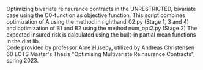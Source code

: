  Optimizing bivariate reinsurance contracts in the UNRESTRICTED, bivariate case using the C0-function as objective function. This script combines optimization of A using the method in righthand_02.py (Stage 1, 3 and 4) and optimization of B1 and B2 using the method num_opt2.py (Stage 2) The expected insured risk is calculated using the built-in partial mean functions in the dist lib.  
Code provided by professor Arne Huseby, utilized by Andreas Christensen 60 ECTS Master's Thesis "Optimising Multivariate Reinsurance Contracts", spring 2023.
